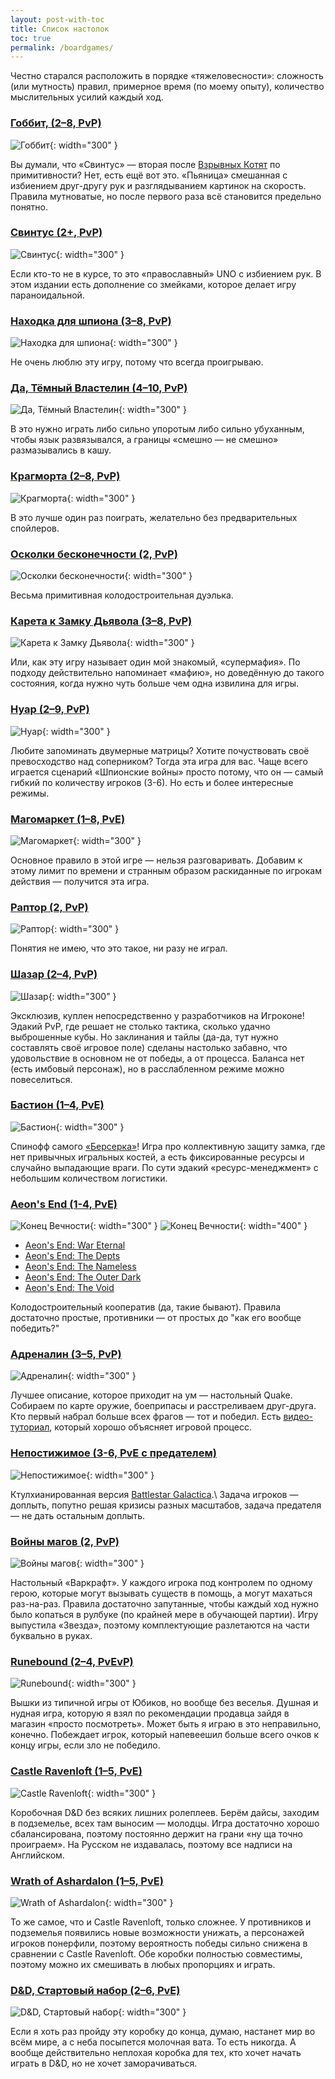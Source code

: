 ```yaml
---
layout: post-with-toc
title: Список настолок
toc: true
permalink: /boardgames/
---
```


Честно старался расположить в порядке «тяжеловесности»: сложность (или мутность) правил, примерное время (по моему опыту), количество мыслительных усилий каждый ход.

### [Гоббит, (2–8, PvP)](https://tesera.ru/game/Gobbit/)
![Гоббит](/assets/img/boardgames/gobbit.jpg){: width="300" }

Вы думали, что «Свинтус» — вторая после [Взрывных Котят](https://tesera.ru/game/exploding-kittens/) по примитивности? Нет, есть ещё вот это. «Пьяница» смешанная с избиением друг-другу рук и разглядыванием картинок на скорость. Правила мутноватые, но после первого раза всё становится предельно понятно.

### [Свинтус (2+, PvP)](https://tesera.ru/game/Svintus-2/)
![Свинтус](/assets/img/boardgames/svintus.jpg){: width="300" }

Если кто-то не в курсе, то это «православный» UNO с избиением рук. В этом издании есть дополнение со змейками, которое делает игру параноидальной.

### [Находка для шпиона (3–8, PvP)](https://tesera.ru/game/spyfall/)
![Находка для шпиона](/assets/img/boardgames/spyfall.jpg){: width="300" }

Не очень люблю эту игру, потому что всегда проигрываю.

### [Да, Тёмный Властелин (4–10, PvP)](https://tesera.ru/game/aye-dark-overlord/)
![Да, Тёмный Властелин](/assets/img/boardgames/aye-dark-overlord.jpg){: width="300" }

В это нужно играть либо сильно упоротым либо сильно убуханным, чтобы язык развязывался, а границы «смешно — не смешно» размазывались в кашу.

### [Крагморта (2–8, PvP)](https://tesera.ru/game/kragmortha/)
![Крагморта](/assets/img/boardgames/kragmortha.jpg){: width="300" }

В это лучше один раз поиграть, желательно без предварительных спойлеров.

### [Осколки бесконечности (2, PvP)](https://tesera.ru/game/Shards-of-Infinity/)
![Осколки бесконечности](/assets/img/boardgames/shards-of-infinity.jpg){: width="300" }

Весьма примитивная колодостроительная дуэлька.

### [Карета к Замку Дьявола (3–8, PvP)](https://tesera.ru/game/coach-ride-to-devils-castle/)
![Карета к Замку Дьявола](/assets/img/boardgames/coach-ride-to-devils-castle.jpg){: width="300" }

Или, как эту игру называет один мой знакомый, «супермафия». По подходу действительно напоминает «мафию», но доведённую до такого состояния, когда нужно чуть больше чем одна извилина для игры.

### [Нуар (2–9, PvP)](https://tesera.ru/game/noir/)
![Нуар](/assets/img/boardgames/noir.jpg){: width="300" }

Любите запоминать двумерные матрицы? Хотите почуствовать своё превосходство над соперником? Тогда эта игра для вас. Чаще всего играется сценарий «Шпионские войны» просто потому, что он — самый гибкий по количеству игроков (3-6). Но есть и более интересные режимы.

### [Магомаркет (1–8, PvE)](https://tesera.ru/game/magic-maze/)
![Магомаркет](/assets/img/boardgames/magic-maze.jpg){: width="300" }

Основное правило в этой игре — нельзя разговаривать. Добавим к этому лимит по времени и странным образом раскиданные по игрокам действия — получится эта игра.

### [Раптор (2, PvP)](https://tesera.ru/game/Raptor/)
![Раптор](/assets/img/boardgames/raptor.jpg){: width="300" }

Понятия не имею, что это такое, ни разу не играл.

### [Шазар (2–4, PvP)](https://tesera.ru/game/Shazar/)
![Шазар](/assets/img/boardgames/shazar.jpg){: width="300" }

Эксклюзив, куплен непосредственно у разработчиков на Игроконе! Эдакий PvP, где решает не столько тактика, сколько удачно выброшенные кубы. Но заклинания и тайлы (да-да, тут нужно составлять своё игровое поле) сделаны настолько забавно, что удовольствие в основном не от победы, а от процесса. Баланса нет (есть имбовый персонаж), но в расслабленном режиме можно повеселиться.

### [Бастион (1–4, PvE)](https://tesera.ru/game/Bastion/)
![Бастион](/assets/img/boardgames/bastion.jpg){: width="300" }

Спинофф самого [«Берсерка»](https://berserk.ru/)! Игра про коллективную защиту замка, где нет привычных игральных костей, а есть фиксированные ресурсы и случайно выпадающие враги. По сути эдакий «ресурс-менеджмент» с небольшим количеством логистики.

### [Aeon's End (1-4, PvE)](https://tesera.ru/game/aeons-end/)
![Конец Вечности](/assets/img/boardgames/aeons-end.jpg){: width="300" }
![Конец Вечности](/assets/img/boardgames/aeons-end-2.jpg){: width="400" }

+ [Aeon's End: War Eternal](https://tesera.ru/game/aeons-end-war-eternal/)
+ [Aeon's End: The Depts](https://tesera.ru/game/aeons-end-the-depths/)
+ [Aeon's End: The Nameless](https://tesera.ru/game/aeons-end-the-nameless/)
+ [Aeon's End: The Outer Dark](https://tesera.ru/game/aeons-end-the-outer-dark/)
+ [Aeon's End: The Void](https://tesera.ru/game/aeons-end-the-void/)

Колодостроительный кооператив (да, такие бывают). Правила достаточно простые, противники — от простых до "как его вообще победить?"

### [Адреналин (3–5, PvP)](https://tesera.ru/game/adrenaline/)
![Адреналин](/assets/img/boardgames/adrenaline.jpg){: width="300" }

Лучшее описание, которое приходит на ум — настольный Quake. Собираем по карте оружие, боеприпасы и расстреливаем друг-друга. Кто первый набрал больше всех фрагов — тот и победил. Есть [видео-туториал](https://youtu.be/hxZ1rSI9EvU), который хорошо объясняет игровой процесс.

### [Непостижимое (3-6, PvE с предателем)](https://tesera.ru/game/Unfathomable/)
![Непостижимое](/assets/img/boardgames/unfathomable.jpg){: width="300" }

Ктулхианированная версия [Battlestar Galactica](https://tesera.ru/game/battlestar-galactica/).\\
Задача игроков — доплыть, попутно решая кризисы разных масштабов, задача предателя — не дать остальным доплыть.

### [Войны магов (2, PvP)](https://tesera.ru/game/MageWars/)
![Войны магов](/assets/img/boardgames/mage-wars.jpg){: width="300" }

Настольный «Варкрафт». У каждого игрока под контролем по одному герою, которые могут вызывать существ в помощь, а могут махаться раз-на-раз. Правила достаточно запутанные, чтобы каждый ход нужно было копаться в рулбуке (по крайней мере в обучающей партии). Игру выпустила «Звезда», поэтому комплектующие разлетаются на части буквально в руках.

### [Runebound (2–4, PvEvP)](https://tesera.ru/game/Runebound-Third-Edition/)
![Runebound](/assets/img/boardgames/runebound.jpg){: width="300" }

Вышки из типичной игры от Юбиков, но вообще без веселья. Душная и нудная игра, которую я взял по рекомендации продавца зайдя в магазин «просто посмотреть». Может быть я играю в это неправильно, конечно. Побеждает игрок, который напевеешил больше всего очков к концу игры, если зло не победило.

### [Castle Ravenloft (1–5, PvE)](https://tesera.ru/game/Dungeons-and-Dragons-Castle-Ravenloft/)
![Castle Ravenloft](/assets/img/boardgames/castle-ravenloft.jpg){: width="300" }

Коробочная D&D без всяких лишних ролеплеев. Берём дайсы, заходим в подземелье, всех там выносим — молодцы. Игра достаточно хорошо сбалансирована, поэтому постоянно держит на грани «ну ща точно проиграем». На Русском не издавалась, поэтому все надписи на Английском.

### [Wrath of Ashardalon (1–5, PvE)](https://tesera.ru/game/Dungeons-and-Dragons-Wrath-of-Ashardalon/)
![Wrath of Ashardalon](/assets/img/boardgames/wrath-of-ashardalon.jpg){: width="300" }

То же самое, что и Castle Ravenloft, только сложнее. У противников и подземелья появились новые возможности унижать, а персонажей игроков понерфили, поэтому вероятность победы сильно снижена в сравнении с Castle Ravenloft. Обе коробки полностью совместимы, поэтому можно их смешивать в любых пропорциях и играть.

### [D&D, Стартовый набор (2–6, PvE)](https://tesera.ru/game/dungeons-dragons-starter-set-fantasy-roleplaying-fundamentals/)
![D&D, Стартовый набор](/assets/img/boardgames/dnd-starter-set.jpg){: width="300" }

Если я хоть раз пройду эту коробку до конца, думаю, настанет мир во всём мире, а с неба посыпется молочная вата. То есть никогда. А вообще действительно неплохая коробка для тех, кто хочет начать играть в D&D, но не хочет заморачиваться.
